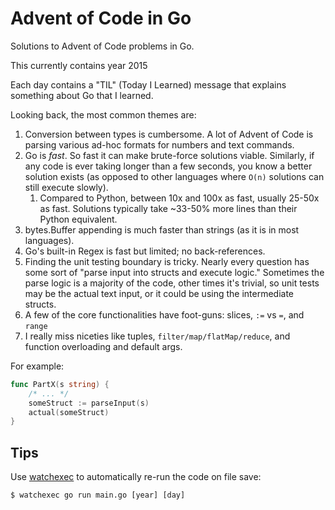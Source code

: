 # Advent of Code in Go

Solutions to Advent of Code problems in Go.

This currently contains year 2015

Each day contains a "TIL" (Today I Learned) message that explains something about Go that I learned.

Looking back, the most common themes are:

1. Conversion between types is cumbersome. A lot of Advent of Code is parsing various ad-hoc formats for numbers and text commands.
2. Go is *fast*. So fast it can make brute-force solutions viable. Similarly, if any code is ever taking longer than a few seconds, you know a better solution exists (as opposed to other languages where `O(n)` solutions can still execute slowly).
    1. Compared to Python, between 10x and 100x as fast, usually 25-50x as fast. Solutions typically take ~33-50% more lines than their Python equivalent.
3. bytes.Buffer appending is much faster than strings (as it is in most languages).
4. Go's built-in Regex is fast but limited; no back-references.
5. Finding the unit testing boundary is tricky. Nearly every question has some sort of "parse input into structs and execute logic." Sometimes the parse logic is a majority of the code, other times it's trivial, so unit tests may be the actual text input, or it could be using the intermediate structs.
6. A few of the core functionalities have foot-guns: slices, `:=` vs `=`, and `range`
7. I really miss niceties like tuples, `filter/map/flatMap/reduce`, and function overloading and default args.

For example:

```go
func PartX(s string) {
	/* ... */
	someStruct := parseInput(s)
	actual(someStruct)
}
```

## Tips

Use [watchexec](https://watchexec.github.io/) to automatically re-run the code on file save:
```shell
$ watchexec go run main.go [year] [day]
```